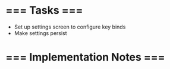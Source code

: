 # === Tasks ===
* Set up settings screen to configure key binds
* Make settings persist

# === Implementation Notes ===


